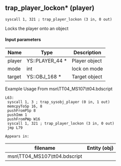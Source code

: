 ## trap_player_lockon* (player)

`syscall 1, 321 ; trap_player_lockon (3 in, 0 out)`

Locks the player onto an object

#### Input parameters
| Name | Type | Description
|------|------|------------
| player   | YS::PLAYER_44 *   | Player object
| mode   | int   | lock on mode
| target   | YS::OBJ_168 *   | Target object


Example Usage From msn\TT04_MS107\tt04.bdscript
```plaintext
L63:
 syscall 1, 3 ; trap_sysobj_player (0 in, 1 out)
 memcpyToSp 16, 8
 pushFromPSp 8
 pushImm 1
 pushFromPWp W16
 syscall 1, 321 ; trap_player_lockon (3 in, 0 out)
 jmp L79
```





	Appears in:
| filename | Entity (obj)
|----------|-------------
| msn\TT04_MS107\tt04.bdscript       |           



